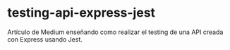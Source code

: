# testing-api-express-jest
Artículo de Medium enseñando como realizar el testing de una API creada con Express usando Jest.
